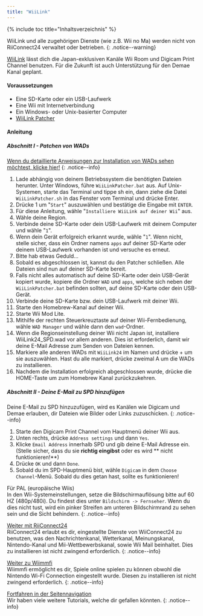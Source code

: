 ```yaml
---
title: "WiiLink"
---
```


{% include toc title="Inhaltsverzeichnis" %}

WiiLink und alle zugehörigen Dienste (wie z.B. Wii no Ma) werden nicht von RiiConnect24 verwaltet oder betrieben.
{: .notice--warning}

[WiiLink](https://wiilink24.com/) lässt dich die Japan-exklusiven Kanäle Wii Room und Digicam Print Channel benutzen. Für die Zukunft ist auch Unterstützung für den Demae Kanal geplant.

#### Voraussetzungen

* Eine SD-Karte oder ein USB-Laufwerk
* Eine Wii mit Internetverbindung
* Ein Windows- oder Unix-basierter Computer
* [WiiLink Patcher](https://github.com/WiiLink24/WiiLink24-Patcher/releases)

#### Anleitung

##### Abschnitt I - Patchen von WADs

[Wenn du detaillierte Anweisungen zur Installation von WADs sehen möchtest, klicke hier!](wiimodlite)
{: .notice--info}

1. Lade abhängig von deinem Betriebssystem die benötigten Dateien herunter. Unter Windows, führe `WiiLinkPatcher.bat` aus. Auf Unix-Systemen, starte das Terminal und tippe sh ein, dann ziehe die Datei `WiiLinkPatcher.sh` in das Fenster vom Terminal und drücke Enter.
2. Drücke 1 um "`Start`" auszuwählen und bestätige die Eingabe mit `ENTER`.
3. Für diese Anleitung, wähle "`Installiere WiiLink auf deiner Wii`" aus.
4. Wähle deine Region.
5. Verbinde deine SD-Karte oder dein USB-Laufwerk mit deinem Computer und wähle "`1`".
6. Wenn dein Gerät erfolgreich erkannt wurde, wähle "`1`". Wenn nicht, stelle sicher, dass ein Ordner namens `apps` auf deiner SD-Karte oder deinem USB-Laufwerk vorhanden ist und versuche es erneut.
7. Bitte hab etwas Geduld...
8. Sobald es abgeschlossen ist, kannst du den Patcher schließen. Alle Dateien sind nun auf deiner SD-Karte bereit.
9. Falls nicht alles automatisch auf deine SD-Karte oder dein USB-Gerät kopiert wurde, kopiere die Ordner `WAD` und `apps`, welche sich neben der `WiiLinkPatcher.bat` befinden sollten, auf deine SD-Karte oder dein USB-Gerät.
10. Verbinde deine SD-Karte bzw. dein USB-Laufwerk mit deiner Wii.
11. Starte den Homebrew-Kanal auf deiner Wii.
12. Starte Wii Mod Lite.
13. Mithilfe der rechten Steuerkreuztaste auf deiner Wii-Fernbedienung, wähle `WAD Manager` und wähle dann den `wad`-Ordner.
14. Wenn die Regionseinstellung deiner Wii nicht Japan ist, installiere WiiLink24_SPD.wad vor allem anderen. Dies ist erforderlich, damit wir deine E-Mail Adresse zum Senden von Dateien kennen.
15. Markiere alle anderen WADs mit `WiiLink24` im Namen und drücke + um sie auszuwählen. Hast du alle markiert, drücke zweimal A um die WADs zu installieren.
16. Nachdem die Installation erfolgreich abgeschlossen wurde, drücke die HOME-Taste um zum Homebrew Kanal zurückzukehren.

##### Abschnitt II - Deine E-Mail zu SPD hinzufügen

Deine E-Mail zu SPD hinzuzufügen, wird es Kanälen wie Digicam und Demae erlauben, dir Dateien wie Bilder oder Links zuzuschicken.
{: .notice--info}

1. Starte den Digicam Print Channel vom Hauptmenü deiner Wii aus.
2. Unten rechts, drücke `Address settings` und dann `Yes`.
3. Klicke `Email Address` innerhalb SPD und gib deine E-Mail Adresse ein. (Stelle sicher, dass du sie **richtig eingibst** oder es wird ** nicht funktionieren!**)
4. Drücke `OK` und dann `Done`.
5. Sobald du im SPD-Hauptmenü bist, wähle `Digicam` in dem `Choose Channel`-Menü. Sobald du dies getan hast, sollte es funktionieren!

Für PAL (europäische Wiis)<br> In den Wii-Systemeinstellungen, setze die Bildschirmauflösung bitte auf 60 HZ (480p/480i). Du findest dies unter `Bildschirm -> Fernseher`. Wenn du dies nicht tust, wird ein pinker Streifen am unteren Bildschirmrand zu sehen sein und die Sicht behindern.
{: .notice--info}

[Weiter mit RiiConnect24](riiconnect24)<br> RiiConnect24 erlaubt es dir, eingestellte Dienste von WiiConnect24 zu benutzen, was den Nachrichtenkanal, Wetterkanal, Meinungskanal, Nintendo-Kanal und Mii-Wettbewerbskanal, sowie Wii Mail beinhaltet. Dies zu installieren ist nicht zwingend erforderlich.
{: .notice--info}

[Weiter zu Wiimmfi](wiimmfi)<br> Wiimmfi ermöglicht es dir, Spiele online spielen zu können obwohl die Nintendo Wi-Fi Connection eingestellt wurde. Diesen zu installieren ist nicht zwingend erforderlich.
{: .notice--info}

[Fortfahren in der Seitennavigation](site-navigation)<br> Wir haben viele weitere Tutorials, welche dir gefallen könnten.
{: .notice--info}
